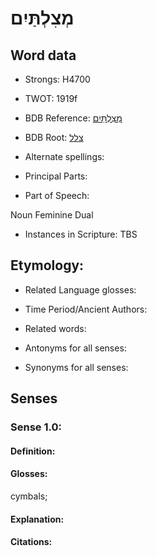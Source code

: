 # מְצִלְתַּיִם

<!-- Status: S2="NeedsEdits" -->
<!-- Lexica used for edits:   -->

## Word data

* Strongs: H4700

* TWOT: 1919f

* BDB Reference: [מְצִלְתַּיִם](rc://en/bdb/dict/r.ca.ag)

* BDB Root: [צלל](rc://en/bdb/dict/r.ca.aa)

* Alternate spellings:

* Principal Parts:

* Part of Speech:

Noun Feminine Dual

* Instances in Scripture: TBS

## Etymology:

* Related Language glosses:

* Time Period/Ancient Authors:

* Related words:

* Antonyms for all senses:

* Synonyms for all senses:

## Senses

### Sense 1.0:

#### Definition:

#### Glosses:

cymbals; 

#### Explanation:

#### Citations:



